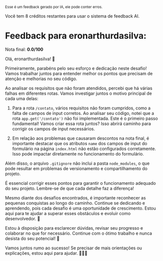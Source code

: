 <sup>Esse é um feedback gerado por IA, ele pode conter erros.</sup>

Você tem 8 créditos restantes para usar o sistema de feedback AI.

# Feedback para eronarthurdasilva:

Nota final: **0.0/100**

Olá, eronarthurdasilva! 🚀

Primeiramente, parabéns pelo seu esforço e dedicação neste desafio! Vamos trabalhar juntos para entender melhor os pontos que precisam de atenção e melhorias no seu código.

Ao analisar os requisitos que não foram atendidos, percebi que há várias falhas em diferentes rotas. Vamos investigar juntos o motivo principal de cada uma delas:

1. Para a rota `/contato`, vários requisitos não foram cumpridos, como a falta de campos de input corretos. Ao analisar seu código, notei que a rota `app.get('/contato')` não foi implementada. Este é o primeiro passo fundamental! Vamos criar essa rota juntos? Isso abrirá caminho para corrigir os campos de input necessários.

2. Em relação aos problemas que causaram descontos na nota final, é importante destacar que os atributos `name` dos campos de input do formulário na página `index.html` não estão configurados corretamente. Isso pode impactar diretamente no funcionamento do formulário.

Além disso, o arquivo `.gitignore` não inclui a pasta `node_modules`, o que pode resultar em problemas de versionamento e compartilhamento do projeto.

É essencial corrigir esses pontos para garantir o funcionamento adequado do seu projeto. Lembre-se de que cada detalhe faz a diferença!

Mesmo diante dos desafios encontrados, é importante reconhecer as pequenas conquistas ao longo do caminho. Continue se dedicando e aprendendo, pois cada desafio é uma oportunidade de crescimento. Estou aqui para te ajudar a superar esses obstáculos e evoluir como desenvolvedor. 💪

Estou à disposição para esclarecer dúvidas, revisar seu progresso e colaborar no que for necessário. Continue com o ótimo trabalho e nunca desista do seu potencial! 🌟

Vamos juntos rumo ao sucesso! Se precisar de mais orientações ou explicações, estou aqui para ajudar. 🚀💡🤔